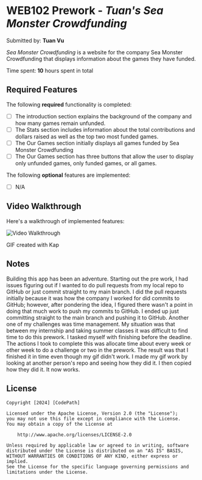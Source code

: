 # WEB102 Prework - _Tuan's Sea Monster Crowdfunding_

Submitted by: **Tuan Vu**

_Sea Monster Crowdfunding_ is a website for the company Sea Monster Crowdfunding that displays information about the games they have funded.

Time spent: **10** hours spent in total

## Required Features

The following **required** functionality is completed:

- [ ] The introduction section explains the background of the company and how many games remain unfunded.
- [ ] The Stats section includes information about the total contributions and dollars raised as well as the top two most funded games.
- [ ] The Our Games section initially displays all games funded by Sea Monster Crowdfunding
- [ ] The Our Games section has three buttons that allow the user to display only unfunded games, only funded games, or all games.

The following **optional** features are implemented:

- [ ] N/A

## Video Walkthrough

Here's a walkthrough of implemented features:

<img src='/codepath.gif' title='Video Walkthrough' width='' alt='Video Walkthrough' />

<!-- Replace this with whatever GIF tool you used! -->

GIF created with Kap

<!-- Recommended tools:
[Kap](https://getkap.co/) for macOS
[ScreenToGif](https://www.screentogif.com/) for Windows
[peek](https://github.com/phw/peek) for Linux. -->

## Notes

Building this app has been an adventure. Starting out the pre work, I had issues figuring out if I wanted to do pull requests from my local repo to GitHub or just commit straight to my main branch. I did the pull requests initially because it was how the company I worked for did commits to GitHub; however, after pondering the idea, I figured there wasn't a point in doing that much work to push my commits to GitHub. I ended up just committing straight to the main branch and pushing it to GitHub. Another one of my challenges was time management. My situation was that between my internship and taking summer classes it was difficult to find time to do this prework. I tasked myself with finishing before the deadline. The actions I took to complete this was allocate time about every week or other week to do a challenge or two in the prework. The result was that I finished it in time even though my gif didn't work. I made my gif work by looking at another person's repo and seeing how they did it. I then copied how they did it. It now works.

## License

    Copyright [2024] [CodePath]

    Licensed under the Apache License, Version 2.0 (the "License");
    you may not use this file except in compliance with the License.
    You may obtain a copy of the License at

        http://www.apache.org/licenses/LICENSE-2.0

    Unless required by applicable law or agreed to in writing, software
    distributed under the License is distributed on an "AS IS" BASIS,
    WITHOUT WARRANTIES OR CONDITIONS OF ANY KIND, either express or implied.
    See the License for the specific language governing permissions and
    limitations under the License.
